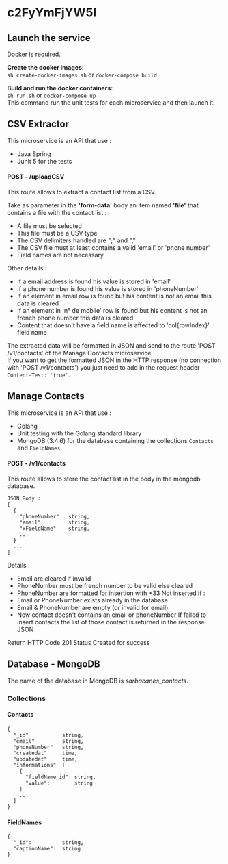 # c2FyYmFjYW5l

## Launch the service
Docker is required.

**Create the docker images:**  
`sh create-docker-images.sh`
or
`docker-compose build`

**Build and run the docker containers:**  
`sh run.sh`
or
`docker-compose up`  
This command run the unit tests for each microservice and then launch it.

## CSV Extractor
This microservice is an API that use :
- Java Spring
- Junit 5 for the tests

#### POST - /uploadCSV
This route allows to extract a contact list from a CSV.

Take as parameter in the **'form-data'** body an item named **'file'** that contains a file with the contact list :
- A file must be selected
- This file must be a CSV type
- The CSV delimiters handled are ";" and ","
- The CSV file must at least contains a valid 'email' or 'phone number'
- Field names are not necessary

Other details :
- If a email address is found his value is stored in 'email'
- If a phone number is found his value is stored in 'phoneNumber'
- If an element in email row is found but his content is not an email this data is cleared
- If an element in 'n° de mobile' row is found but his content is not an french phone number this data is cleared
- Content that doesn't have a field name is affected to 'col{rowIndex}' field name

The extracted data will be formatted in JSON and send to the route 'POST /v1/contacts' of the Manage Contacts microservice.  
If you want to get the formatted JSON in the HTTP response (no connection with 'POST /v1/contacts') you just need to add in the request header `Content-Test: 'true'`.

## Manage Contacts
This microservice is an API that use :
- Golang
- Unit testing with the Golang standard library
- MongoDB (3.4.6) for the database containing the collections `Contacts` and `FieldNames`

#### POST - /v1/contacts
This route allows to store the contact list in the body in the mongodb database.

```
JSON Body :
[
  {
    "phoneNumber"   string,
    "email"         string,
    "xFieldName"    string,
    ...
  }
  ...
]
```

Details :
- Email are cleared if invalid
- PhoneNumber must be french number to be valid else cleared
- PhoneNumber are formatted for insertion with +33
Not inserted if :
- Email or PhoneNumber exists already in the database
- Email & PhoneNumber are empty (or invalid for email)
- New contact doesn't contains an email or phoneNumber
If failed to insert contacts the list of those contact is returned in the response JSON

Return HTTP Code 201 Status Created for success

## Database - MongoDB
The name of the database in MongoDB is *sarbacanes_contacts*.

### Collections
#### Contacts
```
{
  "_id"           string,
  "email"         string,
  "phoneNumber"   string,
  "createdat"     time,
  "updatedat"     time,
  "informations"  [
    {
      "fieldName_id": string,
      "value":        string
    }
    ...
  ]
}
```

#### FieldNames
```
{
  "_id":          string,
  "captionName":  string
}
```
